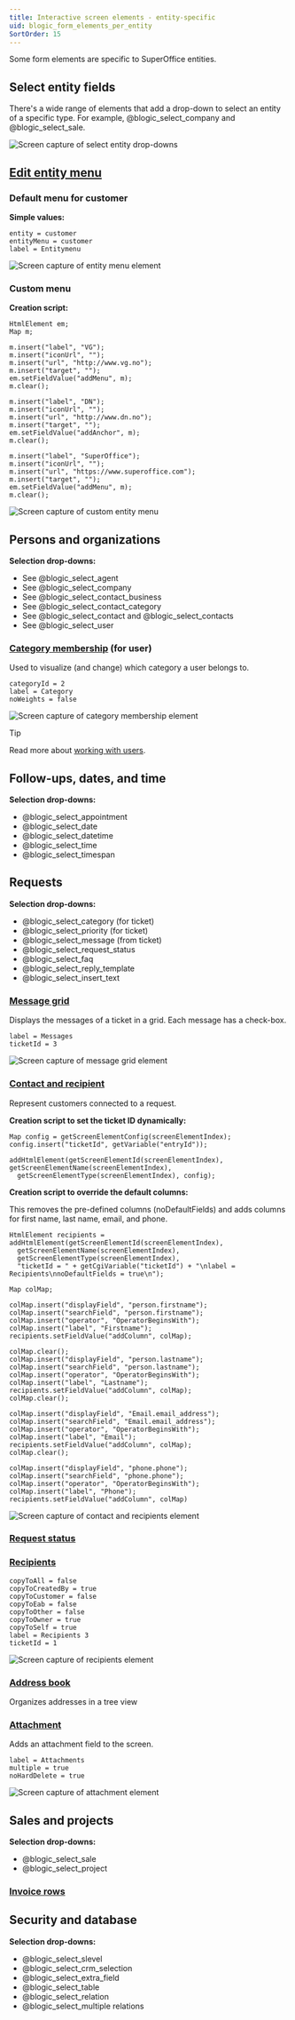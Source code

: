 ```yaml
---
title: Interactive screen elements - entity-specific
uid: blogic_form_elements_per_entity
SortOrder: 15
---
```


Some form elements are specific to SuperOffice entities.

## Select entity fields

There's a wide range of elements that add a drop-down to select an entity of a specific type. For example, @blogic_select_company and @blogic_select_sale.

![Screen capture of select entity drop-downs](../images/select-entity-dropdown.png)

## [Edit entity menu](@blogic_edit_entity_menu)

### Default menu for customer

**Simple values:**

```crmscript
entity = customer
entityMenu = customer
label = Entitymenu
```

![Screen capture of entity menu element](../images/entity-menu-element.png)

### Custom menu

**Creation script:**

```crmscript
HtmlElement em;
Map m;

m.insert("label", "VG");
m.insert("iconUrl", "");
m.insert("url", "http://www.vg.no");
m.insert("target", "");
em.setFieldValue("addMenu", m);
m.clear();

m.insert("label", "DN");
m.insert("iconUrl", "");
m.insert("url", "http://www.dn.no");
m.insert("target", "");
em.setFieldValue("addAnchor", m);
m.clear();

m.insert("label", "SuperOffice");
m.insert("iconUrl", "");
m.insert("url", "https://www.superoffice.com");
m.insert("target", "");
em.setFieldValue("addMenu", m);
m.clear();
```

![Screen capture of custom entity menu](../images/entity-menu-custom.png)

## Persons and organizations

**Selection drop-downs:**

* See @blogic_select_agent
* See @blogic_select_company
* See @blogic_select_contact_business
* See @blogic_select_contact_category
* See @blogic_select_contact and @blogic_select_contacts
* See @blogic_select_user

### [Category membership](@blogic_category_membership) (for user)

Used to visualize (and change) which category a user belongs to.

```crmscript
categoryId = 2
label = Category
noWeights = false
```

![Screen capture of category membership element](../images/category-membership.png)

> [!TIP]
> Read more about [working with users](@crmscript-class-user).

## Follow-ups, dates, and time

**Selection drop-downs:**

* @blogic_select_appointment
* @blogic_select_date
* @blogic_select_datetime
* @blogic_select_time
* @blogic_select_timespan

## Requests

**Selection drop-downs:**

* @blogic_select_category (for ticket)
* @blogic_select_priority (for ticket)
* @blogic_select_message (from ticket)
* @blogic_select_request_status
* @blogic_select_faq
* @blogic_select_reply_template
* @blogic_select_insert_text

### [Message grid](@blogic_message_grid)

Displays the messages of a ticket in a grid. Each message has a check-box.

```crmscript
label = Messages
ticketId = 3
```

![Screen capture of message grid element](../images/message-grid.png)

### [Contact and recipient](@blogic_contact_and_recipient)

Represent customers connected to a request.

**Creation script to set the ticket ID dynamically:**

```crmscript
Map config = getScreenElementConfig(screenElementIndex);
config.insert("ticketId", getVariable("entryId"));

addHtmlElement(getScreenElementId(screenElementIndex), getScreenElementName(screenElementIndex),
  getScreenElementType(screenElementIndex), config);
```

**Creation script to override the default columns:**

This removes the pre-defined columns (noDefaultFields) and adds columns for first name, last name, email, and phone.

```crmscript
HtmlElement recipients = addHtmlElement(getScreenElementId(screenElementIndex),
  getScreenElementName(screenElementIndex),
  getScreenElementType(screenElementIndex),
  "ticketId = " + getCgiVariable("ticketId") + "\nlabel = Recipients\nnoDefaultFields = true\n");

Map colMap;

colMap.insert("displayField", "person.firstname");
colMap.insert("searchField", "person.firstname");
colMap.insert("operator", "OperatorBeginsWith");
colMap.insert("label", "Firstname");
recipients.setFieldValue("addColumn", colMap);

colMap.clear();
colMap.insert("displayField", "person.lastname");
colMap.insert("searchField", "person.lastname");
colMap.insert("operator", "OperatorBeginsWith");
colMap.insert("label", "Lastname");
recipients.setFieldValue("addColumn", colMap);
colMap.clear();

colMap.insert("displayField", "Email.email_address");
colMap.insert("searchField", "Email.email_address");
colMap.insert("operator", "OperatorBeginsWith");
colMap.insert("label", "Email");
recipients.setFieldValue("addColumn", colMap);
colMap.clear();

colMap.insert("displayField", "phone.phone");
colMap.insert("searchField", "phone.phone");
colMap.insert("operator", "OperatorBeginsWith");
colMap.insert("label", "Phone");
recipients.setFieldValue("addColumn", colMap)
```

![Screen capture of contact and recipients element](../images/contact-and-recipients-element.png)

### [Request status](@blogic_select_ticket_status)

### [Recipients](@blogic_recipients)

```crmscript
copyToAll = false
copyToCreatedBy = true
copyToCustomer = false
copyToEab = false
copyToOther = false
copyToOwner = true
copyToSelf = true
label = Recipients 3
ticketId = 1
```

![Screen capture of recipients element](../images/recipients-element.png)

### [Address book](@blogic_address_book)

Organizes addresses in a tree view

### [Attachment](@blogic_attachment)

Adds an attachment field to the screen.

```crmscript
label = Attachments
multiple = true
noHardDelete = true
```

![Screen capture of attachment element](../images/attachment-element.png)

## Sales and projects

**Selection drop-downs:**

* @blogic_select_sale
* @blogic_select_project

### [Invoice rows](@blogic_invoice)

## Security and database

**Selection drop-downs:**

* @blogic_select_slevel
* @blogic_select_crm_selection
* @blogic_select_extra_field
* @blogic_select_table
* @blogic_select_relation
* @blogic_select_multiple relations

